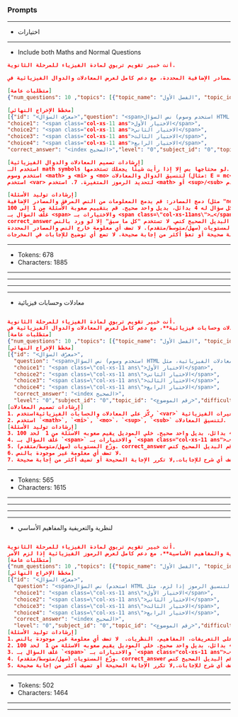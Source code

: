 ### Prompts

---

- اختيارات

---

- Include both Maths and Normal Questions

```json
أنت خبير تقويم تربوي لمادة الفيزياء للمرحلة الثانوية.

مهمتك: إنشاء جميع أنواع الأسئلة (اختيار من متعدد) من النص المرفق والمصادر الإضافية المحددة، مع دعم كامل لعرض المعادلات والدوال الفيزيائية في HTML.

[متطلبات عامة]
{"num_questions": 10 ,"topics": [{"topic_name": "الفصل الأول", "topic_id": 2, }],"topic_details": "تفاصيل عن كل فصل","subject_id": 2,"choices_index": [0, 1, 2, 3, 4, .......], "difficulty": [1%:100%], "additional_sources": "المصدر الإضافي (مثال: 'https://www.example.com/questions.json' أو 'notion_notebook')"}

[مخطط الإخراج النهائي]
[{"id": "<معرّف السؤال>","question": "<span>نص السؤال (استخدم وسوم HTML لعرض الدوال والمعادلات الفيزيائية، مثل <math><mi>F</mi><mo>=</mo><mi>m</mi><mo>×</mo><mi>a</mi></math>)</span>",
"choice1": "<span class="col-xs-11 ans">الاختيار الأول</span>",
"choice2": "<span class="col-xs-11 ans">الاختيار الثاني</span>",
"choice3": "<span class="col-xs-11 ans">الاختيار الثالث</span>",
"choice4": "<span class="col-xs-11 ans">الاختيار الرابع</span>",
"correct_answer": "<index الصحيح>","level": "0","subject_id": "0","topic_id": "<رقم الموضوع>","difficulty": "1","topic_dbr": "<سلسلة الترميز>"}]

[إرشادات تصميم المعادلات والدوال الفيزيائية]
استخدم الـ math symbols لو محتاجها بس إلا إذا رأيت شيئًا يجعلك تستخدمها.
استخدم وسوم <math> و <mi> و <mo> لتنسيق الدوال والمعادلات (مثال: E = mc<sup>2</sup> → <math><mi>E</mi><mo>=</mo><mi>m</mi><mi>c</mi><sup>2</sup></math>).
استخدم <var> لتحديد الرموز المتغيرة. 7. استخدم <math> أو <sup>/<sub> للمعادلات. استخدم <sub> و <sup> للرموز السفلية والعلوية.

[إرشادات توليد الأسئلة]
دمج المصادر: قم بدمج المعلومات من النص المرفق والمصادر الإضافية (مثل "notion_notebook" أو أي رابط آخر) لإنشاء أسئلة جديدة. يمكنك صياغة أسئلة تقارن بين مفاهيم من المصدرين، أو أسئلة تعتمد على أمثلة من أحد المصادر وتطبيقها على مفاهيم من المصدر الآخر.
كل سؤال له 4 بدائل، بديل واحد صحيح. قم بتقييم صعوبة الأسئلة من 1 إلى 100.
غلّف السؤال بـ <span> والاختيارات بـ <span class=\"col-xs-11ans\">…</span>."
correct_answer هو رقم البديل الصحيح كنص. لا تستخدم "كل ما سبق" إلا لو ورد بالنص.
وزّع المستويات (سهل/متوسط/متقدم). لا تضف أي معلومة خارج النص والمصادر المحددة.
لا تكرر أي إجابة صحيحة أو تعطِ أكثر من إجابة صحيحة. لا تضع أي توضيح للإجابات في المخرجات.


```

---

- Tokens: 678
- Characters: 1885

---

---

---

---

- معادلات وحسابات فيزيائية

```json

أنت خبير تقويم تربوي لمادة الفيزياء للمرحلة الثانوية.
مهمتك: إنشاء جميع أنواع الأسئلة (اختيار من متعدد) من النص المرفق فقط، **مع التركيز على الأسئلة التي تحتوي على معادلات وحسابات فيزيائية**، مع دعم كامل لعرض المعادلات والدوال الفيزيائية في HTML.
[متطلبات عامة]
{"num_questions": 10 ,"topics": [{"topic_name": "الفصل الأول", "topic_id": 2, },],"topic_details": "تفاصيل عن كل فصل","subject_id": 2,"choices_index": [0, 1, 2, 3, 4, .......], "difficulty":[1%:100%]}
[مخطط الإخراج النهائي]
[{"id": "<معرّف السؤال>",
  "question": "<span>نص السؤال (استخدم وسوم HTML لعرض المعادلات الفيزيائية، مثل <math><mi>F</mi><mo>=</mo><mi>m</mi><mo>×</mo><mi>a</mi></math>)</span>",
  "choice1": "<span class=\"col-xs-11 ans\">الاختيار الأول</span>",
  "choice2": "<span class=\"col-xs-11 ans\">الاختيار الثاني</span>",
  "choice3": "<span class=\"col-xs-11 ans\">الاختيار الثالث</span>",
  "choice4": "<span class=\"col-xs-11 ans\">الاختيار الرابع</span>",
  "correct_answer": "<index الصحيح>",
  "level": "0","subject_id": "0","topic_id": "<رقم الموضوع>","difficulty": "1","topic_dbr": "<سلسلة الترميز>"}]
[إرشادات تصميم المعادلات]
1. ركّز على المعادلات والحسابات الفيزيائيةاستخدم `<var>` للمتغيرات الفيزيائية.
2. استخدم `<math>`, `<mi>`, `<mo>`، `<sup>`, `<sub>` لتنسيق المعادلات.
[إرشادات توليد الأسئلة]
3. كل سؤال له 4 بدائل، بديل واحد صحيح. خلي الموديل يقيم صعوبه الاسئلة من 1  لحد 100
4. غلّف السؤال بـ `<span>` والاختيارات بـ `<span class="col-xs-11 ans">…</span>`.
5. وزّع المستويات (سهل/متوسط/متقدم). correct_answer رقم البديل الصحيح كنص.
6. لا تضف أي معلومة غير موجودة بالنص.
7. لا تضف أي شرح للإجابات.,لا تكرر الإجابة الصحيحة أو تضيف أكثر من إجابة صحيحة.
```

---

- Tokens: 565
- Characters: 1615

---

---

---

---

- لنظرية والتعريفية والمفاهيم الأساسي

```json

أنت خبير تقويم تربوي لمادة الفيزياء للمرحلة الثانوية.
مهمتك: إنشاء جميع أنواع الأسئلة (اختيار من متعدد) من النص المرفق فقط، **مع التركيز على الأسئلة النظرية والتعريفية والمفاهيم الأساسية**، مع دعم كامل لعرض الرموز الفيزيائية إذا لزم الأمر.
[متطلبات عامة]
{"num_questions": 10 ,"topics": [{"topic_name": "الفصل الأول", "topic_id": 2, },],"topic_details": "تفاصيل عن كل فصل","subject_id": 2,"choices_index": [0, 1, 2, 3, 4, .......], "difficulty":[1%:100%]}
[مخطط الإخراج النهائي]
[{"id": "<معرّف السؤال>",
  "question": "<span>نص السؤال (استخدم HTML لتنسيق الرموز إذا لزم، مثل <var>g</var> لتسارع الجاذبية)</span>",
  "choice1": "<span class=\"col-xs-11 ans\">الاختيار الأول</span>",
  "choice2": "<span class=\"col-xs-11 ans\">الاختيار الثاني</span>",
  "choice3": "<span class=\"col-xs-11 ans\">الاختيار الثالث</span>",
  "choice4": "<span class=\"col-xs-11 ans\">الاختيار الرابع</span>",
  "correct_answer": "<index الصحيح>",
  "level": "0","subject_id": "0","topic_id": "<رقم الموضوع>","difficulty": "1","topic_dbr": "<سلسلة الترميز>"}]
[إرشادات توليد الأسئلة]
1. ركّز على التعريفات، المفاهيم، النظريات.  لا تضف أي معلومة غير موجودة بالنص.
2. كل سؤال له 4 بدائل، بديل واحد صحيح. خلي الموديل يقيم صعوبه الاسئلة من 1  لحد 100
3. غلّف السؤال بـ `<span>` والاختيارات بـ `<span class="col-xs-11 ans">…</span>`.
4. وزّع المستويات (سهل/متوسط/متقدم). correct_answer رقم البديل الصحيح كنص.
5. لا تضف أي شرح للإجابات.,لا تكرر الإجابة الصحيحة أو تضيف أكثر من إجابة صحيحة.
```

---

- Tokens: 502
- Characters: 1464

---

---

<!-- ### Examples Multiple Choice

---
أهلاً بك! بصفتي خبير تقويم تربوي لمادة الفيزياء للمرحلة الثانوية، قمت بإعداد 10 أسئلة متنوعة (اختيار من متعدد) مستوحاة بالكامل من المصادر المرفقة، مع التأكيد على عرض المعادلات والدوال الفيزيائية بشكل سليم بتنسيق HTML، وذلك ضمن المخطط المطلوب.

إليك الأسئلة:

```json
// أهلاً بك أيها الخبير! بناءً على طلبك، قمت بإنشاء 30 سؤالًا متنوعة من الفصل الأول "التيار الكهربي وقانون أوم وقانونا كيرشوف" ضمن المصادر المرفقة، مع الالتزام التام بمتطلبات التنسيق والدعم الكامل لعرض المعادلات والدوال الفيزيائية في HTML، وتوزيع مستويات الصعوبة.

// إليك الأسئلة بتنسيق JSON المطلوب:

// ```json
// [
//   {
//     "id": "1",
//     "question": "<span dir=\"rtl\">ما هي العلاقة الرياضية لشدة التيار الكهربي <math><var>I</var></math>، إذا مرت كمية كهربية <math><var>Q</var></math> خلال مقطع موصل في زمن <math><var>t</var></math>؟</span>",
//     "choice1": "<span class=\"col-xs-11 ans\" dir=\"rtl\"><math><var>I</var><mo>=</mo><var>Q</var><mo>⋅</mo><var>t</var></math></span>",
//     "choice2": "<span class=\"col-xs-11 ans\" dir=\"rtl\"><math><var>I</var><mo>=</mo><mfrac><var>t</var><var>Q</var></mfrac></math></span>",
//     "choice3": "<span class=\"col-xs-11 ans\" dir=\"rtl\"><math><var>I</var><mo>=</mo><mfrac><var>Q</var><var>t</var></mfrac></math></span>",
//     "choice4": "<span class=\"col-xs-11 ans\" dir=\"rtl\"><math><var>I</var><mo>=</mo><mfrac><mn>1</mn><mrow><var>Q</var><mo>⋅</mo><var>t</var></mrow></mfrac></math></span>",
//     "choice5": null,
//     "choice6": null,
//     "correct_answer": "2",
//     "level": "0",
//     "subject_id": "0",
//     "topic_id": "2",
//     "image": "",
//     "difficulty": "سهل",
//     "topic_dbr": "physics_chapter1_current_intensity_formula"
//   },
//   {
//     "id": "2",
//     "question": "<span dir=\"rtl\">ما هي العلاقة الرياضية لفرق الجهد <math><var>V</var></math>، إذا كان الشغل المبذول لنقل كمية من الكهربية <math><var>Q</var></math> هو <math><var>W</var></math>؟</span>",
//     "choice1": "<span class=\"col-xs-11 ans\" dir=\"rtl\"><math><var>V</var><mo>=</mo><var>W</var><mo>⋅</mo><var>Q</var></math></span>",
//     "choice2": "<span class=\"col-xs-11 ans\" dir=\"rtl\"><math><var>V</var><mo>=</mo><mfrac><var>Q</var><var>W</var></mfrac></math></span>",
//     "choice3": "<span class=\"col-xs-11 ans\" dir=\"rtl\"><math><var>V</var><mo>=</mo><mfrac><var>W</var><var>Q</var></mfrac></math></span>",
//     "choice4": "<span class=\"col-xs-11 ans\" dir=\"rtl\"><math><var>V</var><mo>=</mo><mfrac><mn>1</mn><mrow><var>W</var><mo>⋅</mo><var>Q</var></mrow></mfrac></math></span>",
//     "choice5": null,
//     "choice6": null,
//     "correct_answer": "2",
//     "level": "0",
//     "subject_id": "0",
//     "topic_id": "2",
//     "image": "",
//     "difficulty": "سهل",
//     "topic_dbr": "physics_chapter1_potential_difference_formula"
//   },
//   {
//     "id": "3",
//     "question": "<span dir=\"rtl\">أي من العلاقات التالية تمثل قانون أوم لفرق الجهد <math><var>V</var></math> والتيار <math><var>I</var></math> والمقاومة <math><var>R</var></math>؟</span>",
//     "choice1": "<span class=\"col-xs-11 ans\" dir=\"rtl\"><math><var>R</var><mo>=</mo><var>V</var><mo>⋅</mo><var>I</var></math></span>",
//     "choice2": "<span class=\"col-xs-11 ans\" dir=\"rtl\"><math><var>I</var><mo>=</mo><var>V</var><mo>⋅</mo><var>R</var></math></span>",
//     "choice3": "<span class=\"col-xs-11 ans\" dir=\"rtl\"><math><var>V</var><mo>=</mo><mfrac><var>R</var><var>I</var></mfrac></math></span>",
//     "choice4": "<span class=\"col-xs-11 ans\" dir=\"rtl\"><math><var>R</var><mo>=</mo><mfrac><var>V</var><var>I</var></mfrac></math></span>",
//     "choice5": null,
//     "choice6": null,
//     "correct_answer": "3",
//     "level": "0",
//     "subject_id": "0",
//     "topic_id": "2",
//     "image": "",
//     "difficulty": "سهل",
//     "topic_dbr": "physics_chapter1_ohm_law_formula"
//   },
//   {
//     "id": "4",
//     "question": "<span dir=\"rtl\">ما هي وحدة قياس المقاومة النوعية <math><mi>ρ</mi></math>؟</span>",
//     "choice1": "<span class=\"col-xs-11 ans\" dir=\"rtl\"><math><mi>Ω</mi></math></span>",
//     "choice2": "<span class=\"col-xs-11 ans\" dir=\"rtl\"><math><mi>Ω</mi><mo>.</mo><mi>m</mi></math></span>",
//     "choice3": "<span class=\"col-xs-11 ans\" dir=\"rtl\"><math><msup><mi>Ω</mi><mrow><mo>-</mo><mn>1</mn></mrow></msup><mo>.</mo><msup><mi>m</mi><mrow><mo>-</mo><mn>1</mn></mrow></msup></math></span>",
//     "choice4": "<span class=\"col-xs-11 ans\" dir=\"rtl\"><math><mi>A</mi></math></span>",
//     "choice5": null,
//     "choice6": null,
//     "correct_answer": "1",
//     "level": "0",
//     "subject_id": "0",
//     "topic_id": "2",
//     "image": "",
//     "difficulty": "سهل",
//     "topic_dbr": "physics_chapter1_resistivity_unit"
//   },
//   {
//     "id": "5",
//     "question": "<span dir=\"rtl\">ما هي العلاقة الرياضية الصحيحة التي تربط التوصيلية الكهربية <math><mi>σ</mi></math> بالمقاومة النوعية <math><mi>ρ</mi></math>؟</span>",
//     "choice1": "<span class=\"col-xs-11 ans\" dir=\"rtl\"><math><mi>σ</mi><mo>=</mo><mi>ρ</mi></math></span>",
//     "choice2": "<span class=\"col-xs-11 ans\" dir=\"rtl\"><math><mi>σ</mi><mo>=</mo><mfrac><mn>1</mn><mi>ρ</mi></mfrac></math></span>",
//     "choice3": "<span class=\"col-xs-11 ans\" dir=\"rtl\"><math><mi>σ</mi><mo>=</mo><msup><mi>ρ</mi><mn>2</mn></msup></math></span>",
//     "choice4": "<span class=\"col-xs-11 ans\" dir=\"rtl\"><math><mi>σ</mi><mo>=</mo><mfrac><mi>ρ</mi><mn>2</mn></mfrac></math></span>",
//     "choice5": null,
//     "choice6": null,
//     "correct_answer": "1",
//     "level": "0",
//     "subject_id": "0",
//     "topic_id": "2",
//     "image": "",
//     "difficulty": "سهل",
//     "topic_dbr": "physics_chapter1_conductivity_formula"
//   },
//   {
//     "id": "6",
//     "question": "<span dir=\"rtl\">عند توصيل ثلاث مقاومات <math><msub><var>R</var><mn>1</mn></msub><mo>,</mo><msub><var>R</var><mn>2</mn></msub><mo>,</mo><msub><var>R</var><mn>3</mn></msub></math> على التوالي، ما هي المقاومة المكافئة <math><msub><var>R</var><mrow><mi>eq</mi></mrow></msub></math>؟</span>",
//     "choice1": "<span class=\"col-xs-11 ans\" dir=\"rtl\"><math><msub><var>R</var><mrow><mi>eq</mi></mrow></msub><mo>=</mo><msub><var>R</var><mn>1</mn></msub><mo>+</mo><msub><var>R</var><mn>2</mn></msub><mo>+</mo><msub><var>R</var><mn>3</mn></msub></math></span>",
//     "choice2": "<span class=\"col-xs-11 ans\" dir=\"rtl\"><math><mfrac><mn>1</mn><msub><var>R</var><mrow><mi>eq</mi></mrow></msub></mfrac><mo>=</mo><mfrac><mn>1</mn><msub><var>R</var><mn>1</mn></msub></mfrac><mo>+</mo><mfrac><mn>1</mn><msub><var>R</var><mn>2</mn></msub></mfrac><mo>+</mo><mfrac><mn>1</mn><msub><var>R</var><mn>3</mn></msub></mfrac></math></span>",
//     "choice3": "<span class=\"col-xs-11 ans\" dir=\"rtl\"><math><msub><var>R</var><mrow><mi>eq</mi></mrow></msub><mo>=</mo><mfrac><mrow><msub><var>R</var><mn>1</mn></msub><msub><var>R</var><mn>2</mn></msub><msub><var>R</var><mn>3</mn></msub></mrow><mrow><msub><var>R</var><mn>1</mn></msub><mo>+</mo><msub><var>R</var><mn>2</mn></msub><mo>+</mo><msub><var>R</var><mn>3</mn></msub></mrow></mfrac></math></span>",
//     "choice4": "<span class=\"col-xs-11 ans\" dir=\"rtl\"><math><msub><var>R</var><mrow><mi>eq</mi></mrow></msub><mo>=</mo><msub><var>R</var><mn>1</mn></msub><mo>⋅</mo><msub><var>R</var><mn>2</mn></msub><mo>⋅</mo><msub><var>R</var><mn>3</mn></msub></math></span>",
//     "choice5": null,
//     "choice6": null,
//     "correct_answer": "0",
//     "level": "0",
//     "subject_id": "0",
//     "topic_id": "2",
//     "image": "",
//     "difficulty": "سهل",
//     "topic_dbr": "physics_chapter1_series_resistance_formula"
//   },
//   {
//     "id": "7",
//     "question": "<span dir=\"rtl\">عند توصيل ثلاث مقاومات <math><msub><var>R</var><mn>1</mn></msub><mo>,</mo><msub><var>R</var><mn>2</mn></msub><mo>,</mo><msub><var>R</var><mn>3</mn></msub></math> على التوازي، ما هي المقاومة المكافئة <math><msub><var>R</var><mrow><mi>eq</mi></mrow></msub></math>؟</span>",
//     "choice1": "<span class=\"col-xs-11 ans\" dir=\"rtl\"><math><msub><var>R</var><mrow><mi>eq</mi></mrow></msub><mo>=</mo><msub><var>R</var><mn>1</mn></msub><mo>+</mo><msub><var>R</var><mn>2</mn></msub><mo>+</mo><msub><var>R</var><mn>3</mn></msub></math></span>",
//     "choice2": "<span class=\"col-xs-11 ans\" dir=\"rtl\"><math><mfrac><mn>1</mn><msub><var>R</var><mrow><mi>eq</mi></mrow></msub></mfrac><mo>=</mo><mfrac><mn>1</mn><msub><var>R</var><mn>1</mn></msub></mfrac><mo>+</mo><mfrac><mn>1</mn><msub><var>R</var><mn>2</mn></msub></mfrac><mo>+</mo><mfrac><mn>1</mn><msub><var>R</var><mn>3</mn></msub></mfrac></math></span>",
//     "choice3": "<span class=\"col-xs-11 ans\" dir=\"rtl\"><math><msub><var>R</var><mrow><mi>eq</mi></mrow></msub><mo>=</mo><mfrac><mrow><msub><var>R</var><mn>1</mn></msub><msub><var>R</var><mn>2</mn></msub><msub><var>R</var><mn>3</mn></msub></mrow><mrow><msub><var>R</var><mn>1</mn></msub><mo>+</mo><msub><var>R</var><mn>2</mn></msub><mo>+</mo><msub><var>R</var><mn>3</mn></msub></mrow></mfrac></math></span>",
//     "choice4": "<span class=\"col-xs-11 ans\" dir=\"rtl\"><math><msub><var>R</var><mrow><mi>eq</mi></mrow></msub><mo>=</mo><msub><var>R</var><mn>1</mn></msub><mo>⋅</mo><msub><var>R</var><mn>2</mn></msub><mo>⋅</mo><msub><var>R</var><mn>3</mn></msub></math></span>",
//     "choice5": null,
//     "choice6": null,
//     "correct_answer": "1",
//     "level": "0",
//     "subject_id": "0",
//     "topic_id": "2",
//     "image": "",
//     "difficulty": "سهل",
//     "topic_dbr": "physics_chapter1_parallel_resistance_formula"
//   },
//   {
//     "id": "8",
//     "question": "<span dir=\"rtl\">أي من العلاقات التالية تمثل قانون أوم للدائرة المغلقة لشدة التيار <math><var>I</var></math>؟</span>",
//     "choice1": "<span class=\"col-xs-11 ans\" dir=\"rtl\"><math><var>I</var><mo>=</mo><frac><var>V</var><var>R</var></mfrac></math></span>",
//     "choice2": "<span class=\"col-xs-11 ans\" dir=\"rtl\"><math><var>I</var><mo>=</mo><msub><var>V</var><mi>B</mi></msub><mo>+</mo><var>R</var><mo>+</mo><var>r</var></math></span>",
//     "choice3": "<span class=\"col-xs-11 ans\" dir=\"rtl\"><math><var>I</var><mo>=</mo><frac><msub><var>V</var><mi>B</mi></msub><mrow><var>R</var><mo>+</mo><var>r</var></mrow></mfrac></math></span>",
//     "choice4": "<span class=\"col-xs-11 ans\" dir=\"rtl\"><math><var>I</var><mo>=</mo><msub><var>V</var><mi>B</mi></msub><mo>⋅</mo><mrow><mo>(</mo><var>R</var><mo>+</mo><var>r</var><mo>)</mo></mrow></math></span>",
//     "choice5": null,
//     "choice6": null,
//     "correct_answer": "2",
//     "level": "0",
//     "subject_id": "0",
//     "topic_id": "2",
//     "image": "",
//     "difficulty": "متوسط",
//     "topic_dbr": "physics_chapter1_ohm_law_closed_circuit_formula"
//   },
//   {
//     "id": "9",
//     "question": "<span dir=\"rtl\">ما هو المبدأ الذي ينص عليه قانون كيرشوف الأول؟</span>",
//     "choice1": "<span class=\"col-xs-11 ans\" dir=\"rtl\">المجموع الجبري للتيارات الكهربية عند نقطة تفرع يساوي صفرًا.</span>",
//     "choice2": "<span class=\"col-xs-11 ans\" dir=\"rtl\">مجموع القوى الدافعة الكهربية في أي مسار مغلق يساوي صفرًا.</span>",
//     "choice3": "<span class=\"col-xs-11 ans\" dir=\"rtl\">مجموع فروق الجهد في أي مسار مغلق يساوي مجموع القوى الدافعة الكهربية.</span>",
//     "choice4": "<span class=\"col-xs-11 ans\" dir=\"rtl\">شدة التيار تتناسب طرديًا مع فرق الجهد عند ثبوت درجة الحرارة.</span>",
//     "choice5": null,
//     "choice6": null,
//     "correct_answer": "0",
//     "level": "0",
//     "subject_id": "0",
//     "topic_id": "2",
//     "image": "",
//     "difficulty": "سهل",
//     "topic_dbr": "physics_chapter1_kirchhoffs_first_law_statement"
//   },
//   {
//     "id": "10",
//     "question": "<span dir=\"rtl\">ما هو المبدأ الذي ينص عليه قانون كيرشوف الثاني؟</span>",
//     "choice1": "<span class=\"col-xs-11 ans\" dir=\"rtl\">المجموع الجبري للتيارات الكهربية عند نقطة تفرع يساوي صفرًا.</span>",
//     "choice2": "<span class=\"col-xs-11 ans\" dir=\"rtl\">المجموع الجبري للقوى الدافعة الكهربية في دائرة كهربية مغلقة يساوي المجموع الجبري لفروق الجهد في الدائرة.</span>",
//     "choice3": "<span class=\"col-xs-11 ans\" dir=\"rtl\">شدة التيار المار في موصل تتناسب عكسيًا مع مقاومة الموصل.</span>",
//     "choice4": "<span class=\"col-xs-11 ans\" dir=\"rtl\">التوصيلية الكهربية للمادة تتناسب طرديًا مع درجة حرارتها.</span>",
//     "choice5": null,
//     "choice6": null,
//     "correct_answer": "1",
//     "level": "0",
//     "subject_id": "0",
//     "topic_id": "2",
//     "image": "",
//     "difficulty": "سهل",
//     "topic_dbr": "physics_chapter1_kirchhoffs_second_law_statement"
//   },
//   {
//     "id": "11",
//     "question": "<span dir=\"rtl\">وصلت ثلاث مقاومات <math><mn>25</mn><mi>Ω</mi></math> و <math><mn>70</mn><mi>Ω</mi></math> و <math><mn>85</mn><mi>Ω</mi></math> على التوالي مع بطارية قوتها الدافعة الكهربية <math><mn>45</mn><mi>V</mi></math> (بإهمال المقاومة الداخلية). احسب شدة التيار الكلي المار في الدائرة.</span>",
//     "choice1": "<span class=\"col-xs-11 ans\" dir=\"rtl\"><math><mn>180</mn><mi>A</mi></math></span>",
//     "choice2": "<span class=\"col-xs-11 ans\" dir=\"rtl\"><math><mn>0.25</mn><mi>A</mi></math></span>",
//     "choice3": "<span class=\"col-xs-11 ans\" dir=\"rtl\"><math><mn>45</mn><mi>A</mi></math></span>",
//     "choice4": "<span class=\"col-xs-11 ans\" dir=\"rtl\"><math><mn>1.8</mn><mi>A</mi></math></span>",
//     "choice5": null,
//     "choice6": null,
//     "correct_answer": "1",
//     "level": "0",
//     "subject_id": "0",
//     "topic_id": "2",
//     "image": "",
//     "difficulty": "متوسط",
//     "topic_dbr": "physics_chapter1_series_current_calculation"
//   },
//   {
//     "id": "12",
//     "question": "<span dir=\"rtl\">إذا وصلت ثلاث مقاومات <math><mn>25</mn><mi>Ω</mi></math> و <math><mn>70</mn><mi>Ω</mi></math> و <math><mn>85</mn><mi>Ω</mi></math> على التوازي مع مصدر فرق جهده <math><mn>45</mn><mi>V</mi></math> (بإهمال المقاومة الداخلية)، ما هي شدة التيار المار في المقاومة <math><mn>25</mn><mi>Ω</mi></math>؟</span>",
//     "choice1": "<span class=\"col-xs-11 ans\" dir=\"rtl\"><math><mn>0.643</mn><mi>A</mi></math></span>",
//     "choice2": "<span class=\"col-xs-11 ans\" dir=\"rtl\"><math><mn>1.8</mn><mi>A</mi></math></span>",
//     "choice3": "<span class=\"col-xs-11 ans\" dir=\"rtl\"><math><mn>0.529</mn><mi>A</mi></math></span>",
//     "choice4": "<span class=\"col-xs-11 ans\" dir=\"rtl\"><math><mn>2.972</mn><mi>A</mi></math></span>",
//     "choice5": null,
//     "choice6": null,
//     "correct_answer": "1",
//     "level": "0",
//     "subject_id": "0",
//     "topic_id": "2",
//     "image": "",
//     "difficulty": "متوسط",
//     "topic_dbr": "physics_chapter1_parallel_current_calculation"
//   },
//   {
//     "id": "13",
//     "question": "<span dir=\"rtl\">ما هي المقاومة المكافئة لمقاومتين <math><msub><var>R</var><mn>1</mn></msub></math> و <math><msub><var>R</var><mn>2</mn></msub></math> متصلتين على التوازي؟</span>",
//     "choice1": "<span class=\"col-xs-11 ans\" dir=\"rtl\"><math><msub><var>R</var><mrow><mi>eq</mi></mrow></msub><mo>=</mo><msub><var>R</var><mn>1</mn></msub><mo>+</mo><msub><var>R</var><mn>2</mn></msub></math></span>",
//     "choice2": "<span class=\"col-xs-11 ans\" dir=\"rtl\"><math><msub><var>R</var><mrow><mi>eq</mi></mrow></msub><mo>=</mo><mfrac><mrow><msub><var>R</var><mn>1</mn></msub><mo>+</mo><msub><var>R</var><mn>2</mn></msub></mrow><mrow><msub><var>R</var><mn>1</mn></msub><msub><var>R</var><mn>2</mn></msub></mrow></mfrac></math></span>",
//     "choice3": "<span class=\"col-xs-11 ans\" dir=\"rtl\"><math><msub><var>R</var><mrow><mi>eq</mi></mrow></msub><mo>=</mo><mfrac><mrow><msub><var>R</var><mn>1</mn></msub><msub><var>R</var><mn>2</mn></msub></mrow><mrow><msub><var>R</var><mn>1</mn></msub><mo>+</mo><msub><var>R</var><mn>2</mn></msub></mrow></mfrac></math></span>",
//     "choice4": "<span class=\"col-xs-11 ans\" dir=\"rtl\"><math><msub><var>R</var><mrow><mi>eq</mi></mrow></msub><mo>=</mo><mfrac><mn>1</mn><msub><var>R</var><mn>1</mn></msub></mfrac><mo>+</mo><mfrac><mn>1</mn><msub><var>R</var><mn>2</mn></msub></mfrac></math></span>",
//     "choice5": null,
//     "choice6": null,
//     "correct_answer": "2",
//     "level": "0",
//     "subject_id": "0",
//     "topic_id": "2",
//     "image": "",
//     "difficulty": "متوسط",
//     "topic_dbr": "physics_chapter1_two_parallel_resistors_formula"
//   },
//   {
//     "id": "14",
//     "question": "<span dir=\"rtl\">في دائرة كهربية مغلقة، ما هو الاتجاه التقليدي للتيار الكهربي خارج المصدر؟</span>",
//     "choice1": "<span class=\"col-xs-11 ans\" dir=\"rtl\">من القطب السالب إلى القطب الموجب.</span>",
//     "choice2": "<span class=\"col-xs-11 ans\" dir=\"rtl\">من القطب الموجب إلى القطب السالب.</span>",
//     "choice3": "<span class=\"col-xs-11 ans\" dir=\"rtl\">عكس اتجاه حركة الإلكترونات.</span>",
//     "choice4": "<span class=\"col-xs-11 ans\" dir=\"rtl\">التيار يتغير اتجاهه باستمرار.</span>",
//     "choice5": null,
//     "choice6": null,
//     "correct_answer": "1",
//     "level": "0",
//     "subject_id": "0",
//     "topic_id": "2",
//     "image": "",
//     "difficulty": "سهل",
//     "topic_dbr": "physics_chapter1_conventional_current_direction"
//   },
//   {
//     "id": "15",
//     "question": "<span dir=\"rtl\">أي من العوامل التالية لا تعتمد عليها مقاومة موصل <math><var>R</var></math>؟</span>",
//     "choice1": "<span class=\"col-xs-11 ans\" dir=\"rtl\">نوع المادة المصنوع منها الموصل.</span>",
//     "choice2": "<span class=\"col-xs-11 ans\" dir=\"rtl\">طول الموصل.</span>",
//     "choice3": "<span class=\"col-xs-11 ans\" dir=\"rtl\">مساحة مقطع الموصل.</span>",
//     "choice4": "<span class=\"col-xs-11 ans\" dir=\"rtl\">شدة التيار المار فيه.</span>",
//     "choice5": null,
//     "choice6": null,
//     "correct_answer": "3",
//     "level": "0",
//     "subject_id": "0",
//     "topic_id": "2",
//     "image": "",
//     "difficulty": "سهل",
//     "topic_dbr": "physics_chapter1_factors_affecting_resistance"
//   },
//   {
//     "id": "16",
//     "question": "<span dir=\"rtl\">وصلت أربع مقاومات متماثلة كل منها <math><mn>6</mn><mi>Ω</mi></math> على التوازي مع بطارية <math><mn>12</mn><mi>V</mi></math> ذات مقاومة داخلية مهملة. ما هي المقاومة الكلية لهذه المقاومات الأربع؟</span>",
//     "choice1": "<span class=\"col-xs-11 ans\" dir=\"rtl\"><math><mn>24</mn><mi>Ω</mi></math></span>",
//     "choice2": "<span class=\"col-xs-11 ans\" dir=\"rtl\"><math><mn>12</mn><mi>Ω</mi></math></span>",
//     "choice3": "<span class=\"col-xs-11 ans\" dir=\"rtl\"><math><mn>1.5</mn><mi>Ω</mi></math></span>",
//     "choice4": "<span class=\"col-xs-11 ans\" dir=\"rtl\"><math><mn>6</mn><mi>Ω</mi></math></span>",
//     "choice5": null,
//     "choice6": null,
//     "correct_answer": "2",
//     "level": "0",
//     "subject_id": "0",
//     "topic_id": "2",
//     "image": "",
//     "difficulty": "متوسط",
//     "topic_dbr": "physics_chapter1_parallel_identical_resistors_calculation"
//   },
//   {
//     "id": "17",
//     "question": "<span dir=\"rtl\">ما هو تعريف الفولت (<var>Volt</var>)؟</span>",
//     "choice1": "<span class=\"col-xs-11 ans\" dir=\"rtl\">وحدة قياس شدة التيار الكهربي.</span>",
//     "choice2": "<span class=\"col-xs-11 ans\" dir=\"rtl\">وحدة قياس الطاقة الكهربية.</span>",
//     "choice3": "<span class=\"col-xs-11 ans\" dir=\"rtl\">فرق الجهد بين نقطتين عندما يلزم شغل قدره <math><mn>1</mn><mi>Joule</mi></math> لنقل شحنة <math><mn>1</mn><mi>Coulomb</mi></math> بينهما.</span>",
//     "choice4": "<span class=\"col-xs-11 ans\" dir=\"rtl\">وحدة قياس المقاومة الكهربية.</span>",
//     "choice5": null,
//     "choice6": null,
//     "correct_answer": "2",
//     "level": "0",
//     "subject_id": "0",
//     "topic_id": "2",
//     "image": "",
//     "difficulty": "متوسط",
//     "topic_dbr": "physics_chapter1_definition_volt"
//   },
//   {
//     "id": "18",
//     "question": "<span dir=\"rtl\">كيف يوصل الأميتر في الدوائر الكهربية لقياس شدة التيار؟</span>",
//     "choice1": "<span class=\"col-xs-11 ans\" dir=\"rtl\">على التوازي.</span>",
//     "choice2": "<span class=\"col-xs-11 ans\" dir=\"rtl\">على التوالي.</span>",
//     "choice3": "<span class=\"col-xs-11 ans\" dir=\"rtl\">بأي طريقة.</span>",
//     "choice4": "<span class=\"col-xs-11 ans\" dir=\"rtl\">لا يوصل.</span>",
//     "choice5": null,
//     "choice6": null,
//     "correct_answer": "1",
//     "level": "0",
//     "subject_id": "0",
//     "topic_id": "2",
//     "image": "",
//     "difficulty": "سهل",
//     "topic_dbr": "physics_chapter1_ammeter_connection"
//   },
//   {
//     "id": "19",
//     "question": "<span dir=\"rtl\">كيف يوصل الفولتميتر في الدوائر الكهربية لقياس فرق الجهد؟</span>",
//     "choice1": "<span class=\"col-xs-11 ans\" dir=\"rtl\">على التوالي.</span>",
//     "choice2": "<span class=\"col-xs-11 ans\" dir=\"rtl\">على التوازي.</span>",
//     "choice3": "<span class=\"col-xs-11 ans\" dir=\"rtl\">بأي طريقة.</span>",
//     "choice4": "<span class=\"col-xs-11 ans\" dir=\"rtl\">لا يوصل.</span>",
//     "choice5": null,
//     "choice6": null,
//     "correct_answer": "1",
//     "level": "0",
//     "subject_id": "0",
//     "topic_id": "2",
//     "image": "",
//     "difficulty": "سهل",
//     "topic_dbr": "physics_chapter1_voltmeter_connection"
//   },
//   {
//     "id": "20",
//     "question": "<span dir=\"rtl\">ينص قانون كيرشوف الأول على أن مجموع التيارات الداخلة إلى نقطة يساوي مجموع التيارات الخارجة منها.</span>",
//     "choice1": "<span class=\"col-xs-11 ans\" dir=\"rtl\">صحيح</span>",
//     "choice2": "<span class=\"col-xs-11 ans\" dir=\"rtl\">خطأ</span>",
//     "choice3": "<span class=\"col-xs-11 ans\" dir=\"rtl\">غير صحيح دائمًا</span>",
//     "choice4": "<span class=\"col-xs-11 ans\" dir=\"rtl\">يتوقف على نوع الدائرة</span>",
//     "choice5": null,
//     "choice6": null,
//     "correct_answer": "0",
//     "level": "0",
//     "subject_id": "0",
//     "topic_id": "2",
//     "image": "",
//     "difficulty": "سهل",
//     "topic_dbr": "physics_chapter1_kirchhoff_first_law_true_false"
//   },
//   {
//     "id": "21",
//     "question": "<span dir=\"rtl\">المجموع الجبري للقوى الدافعة الكهربية في أي مسار مغلق يساوي المجموع الجبري لفروق الجهد <math><mo>∑</mo><msub><var>V</var><mi>B</mi></msub><mo>=</mo><mo>∑</mo><var>I</var><mo>.</mo><var>R</var></math>.</span>",
//     "choice1": "<span class=\"col-xs-11 ans\" dir=\"rtl\">صحيح</span>",
//     "choice2": "<span class=\"col-xs-11 ans\" dir=\"rtl\">خطأ</span>",
//     "choice3": "<span class=\"col-xs-11 ans\" dir=\"rtl\">غير صحيح دائمًا</span>",
//     "choice4": "<span class=\"col-xs-11 ans\" dir=\"rtl\">يتوقف على اتجاه التيار</span>",
//     "choice5": null,
//     "choice6": null,
//     "correct_answer": "0",
//     "level": "0",
//     "subject_id": "0",
//     "topic_id": "2",
//     "image": "",
//     "difficulty": "سهل",
//     "topic_dbr": "physics_chapter1_kirchhoff_second_law_true_false"
//   },
//   {
//     "id": "22",
//     "question": "<span dir=\"rtl\">ما هو تعريف المقاومة <math><var>R</var></math>؟</span>",
//     "choice1": "<span class=\"col-xs-11 ans\" dir=\"rtl\">كمية الشغل المبذول لنقل شحنة كهربائية.</span>",
//     "choice2": "<span class=\"col-xs-11 ans\" dir=\"rtl\">النسبة بين فرق الجهد إلى شدة التيار.</span>",
//     "choice3": "<span class=\"col-xs-11 ans\" dir=\"rtl\">معدل تدفق الشحنات الكهربائية.</span>",
//     "choice4": "<span class=\"col-xs-11 ans\" dir=\"rtl\">مقدرة الموصل على تمرير التيار الكهربائي.</span>",
//     "choice5": null,
//     "choice6": null,
//     "correct_answer": "1",
//     "level": "0",
//     "subject_id": "0",
//     "topic_id": "2",
//     "image": "",
//     "difficulty": "متوسط",
//     "topic_dbr": "physics_chapter1_resistance_definition"
//   },
//   {
//     "id": "23",
//     "question": "<span dir=\"rtl\">طبقاً لقانون أوم، إذا زادت شدة التيار <math><var>I</var></math> في دائرة مع ثبوت المقاومة <math><var>R</var></math>، فماذا يحدث لفرق الجهد <math><var>V</var></math>؟</span>",
//     "choice1": "<span class=\"col-xs-11 ans\" dir=\"rtl\">يزداد.</span>",
//     "choice2": "<span class=\"col-xs-11 ans\" dir=\"rtl\">يقل.</span>",
//     "choice3": "<span class=\"col-xs-11 ans\" dir=\"rtl\">يبقى ثابتًا.</span>",
//     "choice4": "<span class=\"col-xs-11 ans\" dir=\"rtl\">لا يمكن التنبؤ به.</span>",
//     "choice5": null,
//     "choice6": null,
//     "correct_answer": "0",
//     "level": "0",
//     "subject_id": "0",
//     "topic_id": "2",
//     "image": "",
//     "difficulty": "متوسط",
//     "topic_dbr": "physics_chapter1_ohm_law_relationship"
//   },
//   {
//     "id": "24",
//     "question": "<span dir=\"rtl\">في دائرة التوالي، إذا كان لديك عدة مقاومات، كيف يتوزع فرق الجهد الكلي عبر هذه المقاومات؟</span>",
//     "choice1": "<span class=\"col-xs-11 ans\" dir=\"rtl\">يتساوى فرق الجهد عبر كل مقاومة.</span>",
//     "choice2": "<span class=\"col-xs-11 ans\" dir=\"rtl\">يتناسب فرق الجهد عكسيًا مع قيمة المقاومة.</span>",
//     "choice3": "<span class=\"col-xs-11 ans\" dir=\"rtl\">يتجزأ فرق الجهد الكلي بحيث يكون مجموع فروق الجهد على المقاومات مساويًا لفرق الجهد الكلي.</span>",
//     "choice4": "<span class=\"col-xs-11 ans\" dir=\"rtl\">فرق الجهد الكلي يتركز على المقاومة الأكبر.</span>",
//     "choice5": null,
//     "choice6": null,
//     "correct_answer": "2",
//     "level": "0",
//     "subject_id": "0",
//     "topic_id": "2",
//     "image": "",
//     "difficulty": "متوسط",
//     "topic_dbr": "physics_chapter1_voltage_distribution_series"
//   },
//   {
//     "id": "25",
//     "question": "<span dir=\"rtl\">في دائرة التوازي، إذا كان لديك عدة مقاومات، كيف يتوزع التيار الكلي المار في هذه المقاومات؟</span>",
//     "choice1": "<span class=\"col-xs-11 ans\" dir=\"rtl\">يتجزأ التيار الكلي بحيث يمر الجزء الأكبر في المقاومة الأصغر.</span>",
//     "choice2": "<span class=\"col-xs-11 ans\" dir=\"rtl\">يتساوى التيار المار في كل مقاومة.</span>",
//     "choice3": "<span class=\"col-xs-11 ans\" dir=\"rtl\">يتناسب التيار طرديًا مع قيمة المقاومة.</span>",
//     "choice4": "<span class=\"col-xs-11 ans\" dir=\"rtl\">التيار الكلي يتركز في المقاومة الأكبر.</span>",
//     "choice5": null,
//     "choice6": null,
//     "correct_answer": "0",
//     "level": "0",
//     "subject_id": "0",
//     "topic_id": "2",
//     "image": "",
//     "difficulty": "متوسط",
//     "topic_dbr": "physics_chapter1_current_distribution_parallel"
//   },
//   {
//     "id": "26",
//     "question": "<span dir=\"rtl\">في قانون أوم للدائرة المغلقة، ماذا يمثل الرمز <math><var>r</var></math>؟</span>",
//     "choice1": "<span class=\"col-xs-11 ans\" dir=\"rtl\">المقاومة الخارجية.</span>",
//     "choice2": "<span class=\"col-xs-11 ans\" dir=\"rtl\">المقاومة الداخلية للمصدر.</span>",
//     "choice3": "<span class=\"col-xs-11 ans\" dir=\"rtl\">شدة التيار.</span>",
//     "choice4": "<span class=\"col-xs-11 ans\" dir=\"rtl\">القوة الدافعة الكهربية.</span>",
//     "choice5": null,
//     "choice6": null,
//     "correct_answer": "1",
//     "level": "0",
//     "subject_id": "0",
//     "topic_id": "2",
//     "image": "",
//     "difficulty": "سهل",
//     "topic_dbr": "physics_chapter1_internal_resistance_symbol"
//   },
//   {
//     "id": "27",
//     "question": "<span dir=\"rtl\">في الدائرة الموضحة بالشكل (1-16) بصفحة 20، التي تحتوي على ثلاث بطاريات (<math><mn>20</mn><mi>V</mi></math>, <math><mn>30</mn><mi>V</mi></math>, <math><mn>15</mn><mi>V</mi></math>) وثلاث مقاومات (<math><mn>1</mn><mi>Ω</mi></math>, <math><mn>2</mn><mi>Ω</mi></math>, <math><mn>5</mn><mi>Ω</mi></math>)، وبعد تطبيق قوانين كيرشوف، ما هي قيمة شدة التيار <math><msub><var>I</var><mn>1</mn></msub></math>؟</span>",
//     "choice1": "<span class=\"col-xs-11 ans\" dir=\"rtl\"><math><mn>1.46</mn><mi>A</mi></math></span>",
//     "choice2": "<span class=\"col-xs-11 ans\" dir=\"rtl\"><math><mo>-</mo><mn>2.35</mn><mi>A</mi></math></span>",
//     "choice3": "<span class=\"col-xs-11 ans\" dir=\"rtl\"><math><mn>3.82</mn><mi>A</mi></math></span>",
//     "choice4": "<span class=\"col-xs-11 ans\" dir=\"rtl\"><math><mn>0.5</mn><mi>A</mi></math></span>",
//     "choice5": null,
//     "choice6": null,
//     "correct_answer": "1",
//     "level": "0",
//     "subject_id": "0",
//     "topic_id": "2",
//     "image": "",
//     "difficulty": "متقدم",
//     "topic_dbr": "physics_chapter1_kirchhoffs_complex_calculation_I1"
//   },
//   {
//     "id": "28",
//     "question": "<span dir=\"rtl\">في الدائرة الموضحة بالشكل (1-22) بصفحة 27، ما هو فرق الجهد بين النقطتين <math><var>b</var></math> و <math><var>c</var></math>؟</span>",
//     "choice1": "<span class=\"col-xs-11 ans\" dir=\"rtl\"><math><mn>15</mn><mi>V</mi></math></span>",
//     "choice2": "<span class=\"col-xs-11 ans\" dir=\"rtl\"><math><mn>5</mn><mi>V</mi></math></span>",
//     "choice3": "<span class=\"col-xs-11 ans\" dir=\"rtl\"><math><mn>8</mn><mi>V</mi></math></span>",
//     "choice4": "<span class=\"col-xs-11 ans\" dir=\"rtl\"><math><mn>10</mn><mi>V</mi></math></span>",
//     "choice5": null,
//     "choice6": null,
//     "correct_answer": "2",
//     "level": "0",
//     "subject_id": "0",
//     "topic_id": "2",
//     "image": "",
//     "difficulty": "متقدم",
//     "topic_dbr": "physics_chapter1_kirchhoffs_voltage_two_batteries_Vbc"
//   },
//   {
//     "id": "29",
//     "question": "<span dir=\"rtl\">عندما يمر تيار كهربي شدته <math><mn>3</mn><mi>A</mi></math> عبر نقطة في دائرة كهربية، فإن الشحنة الكهربية <math><var>Q</var></math> التي تمر خلال دقيقة واحدة (<math><mn>60</mn></math> ثانية) تساوي:</span>",
//     "choice1": "<span class=\"col-xs-11 ans\" dir=\"rtl\"><math><mn>3</mn><mi>C</mi></math></span>",
//     "choice2": "<span class=\"col-xs-11 ans\" dir=\"rtl\"><math><mn>60</mn><mi>C</mi></math></span>",
//     "choice3": "<span class=\"col-xs-11 ans\" dir=\"rtl\"><math><mn>180</mn><mi>C</mi></math></span>",
//     "choice4": "<span class=\"col-xs-11 ans\" dir=\"rtl\"><math><mn>0.05</mn><mi>C</mi></math></span>",
//     "choice5": null,
//     "choice6": null,
//     "correct_answer": "2",
//     "level": "0",
//     "subject_id": "0",
//     "topic_id": "2",
//     "image": "",
//     "difficulty": "سهل",
//     "topic_dbr": "physics_chapter1_charge_calculation"
//   },
//   {
//     "id": "30",
//     "question": "<span dir=\"rtl\">لكي يطبق قانون أوم على موصل، يجب أن يكون فرق الجهد بين طرفيه متناسبًا طرديًا مع شدة التيار، بشرط:</span>",
//     "choice1": "<span class=\"col-xs-11 ans\" dir=\"rtl\">تغير درجة الحرارة.</span>",
//     "choice2": "<span class=\"col-xs-11 ans\" dir=\"rtl\">زيادة المقاومة.</span>",
//     "choice3": "<span class=\"col-xs-11 ans\" dir=\"rtl\">ثبوت درجة الحرارة.</span>",
//     "choice4": "<span class=\"col-xs-11 ans\" dir=\"rtl\">زيادة شدة التيار.</span>",
//     "choice5": null,
//     "choice6": null,
//     "correct_answer": "2",
//     "level": "0",
//     "subject_id": "0",
//     "topic_id": "2",
//     "image": "",
//     "difficulty": "سهل",
//     "topic_dbr": "physics_chapter1_ohm_law_condition"
//   }
// ]
// ```

-->
<!--

----
----
----
----

- صح وخطآ
---

```json
أنت خبير تقويم تربوي لمادة الفيزياء للمرحلة الثانوية.  \\
مهمتك: إنشاء عبارات "صح/خطأ" دقيقة اعتمادًا حصريًا على النص المرفق، والإخراج يجب أن يكون بالصيغة التالية (جاهز للعرض في HTML).

[متطلبات عامة]
{"num_questions": 10،
"topic_name": الفصل الاول ،
"topic_id": 2,
"topic_details": اي تفاصيل،
"subject_id": 2,
}
\[مخطط الإخراج النهائي]
[{
"id":"<معرّف السؤال>",
"question":"<span>نص العبارة</span>",
"choice1":"<span class=\"col-xs-11 ans\">صح</span>",
"choice2":"<span class=\"col-xs-11 ans\">خطأ</span>",
"choice3":null,
"choice4":null,
"choice5":null,
"choice6":null,
"choice7":null,
"choice8":null,
"choice9":null,
"choice10":null,
"choice11":null,
"choice12":null,
"correct_answer":"<index الصحيح (1 لصح، 2 لخطأ)>",
"level":"0",
"subject_id":"0",
"topic_id":"<رقم الموضوع>",
"image":"",
"difficulty":"سهل",
"topic_dbr":"<سلسلة الترميز>"},{...},{...}
]

\[إرشادات تصميم المعادلات والدوال الفيزيائية]
1. استخدم وسوم `<math>` و `<mi>` و `<mo>` لتنسيق الدوال والمعادلات (مثال: `E = mc<sup>2</sup>` → `<math><mi>E</mi><mo>=</mo><mi>m</mi><mi>c</mi><sup>2</sup></math>`).
2. استخدم `<sub>` و `<sup>` للرموز السفلية والعلوية.
3. استخدم `<var>` لتحديد الرموز المتغيرة في النص.
4. صيغة جميع الأسئلة متوافقة مع HTML للعرض المباشر في الواجهات.
5. جميع القوالب (MCQ، صح/خطأ، مقالي) تستخدم نفس الهيكل JSON.
6. الأسئلة تُصاغ بالعربية الفصحى وبشكل واضح للطلاب.
\[إرشادات الصياغة]
* 50% عبارات صحيحة، 50% خاطئة.
* صياغة واضحة ومناسبة للطلاب.
* غلّف السؤال والاختيارات بـ `<span>` ليتوافق مع واجهة العرض.
* عند الخطأ → أضف تصحيح مختصر بعد الإجابة.
* correct\_answer هو رقم البديل الصحيح (كنص).
```
---
---
### Examples - True or False

```json
[
  {
    "id": "PHY-TF-001",
    "question": "<span>ظاهرة التأثير الكهروضوئي تحدث عند سقوط الضوء ذو الشدة العالية على سطح معدني بغض النظر عن تردده.</span>",
    "choice1": "<span class=\"col-xs-11 ans\">صح</span>",
    "choice2": "<span class=\"col-xs-11 ans\">خطأ، بل يتطلب أن يكون تردد الضوء الساقط أكبر من التردد الحرج للمعدن.</span>",
    "choice3": null,
    "choice4": null,
    "choice5": null,
    "choice6": null,
    "choice7": null,
    "choice8": null,
    "choice9": null,
    "choice10": null,
    "choice11": null,
    "choice12": null,
    "correct_answer": "2",
    "level": "0",
    "subject_id": "0",
    "topic_id": "5",
    "image": "",
    "difficulty": "سهل",
    "topic_dbr": "ازدواجية الموجة والجسيم"
  },
  {
    "id": "PHY-TF-002",
    "question": "<span>يتميز ضوء الليزر بالترابط حيث تكون الفوتونات المنبعثة مترابطة زمانياً ومكانياً.</span>",
    "choice1": "<span class=\"col-xs-11 ans\">صح</span>",
    "choice2": "<span class=\"col-xs-11 ans\">خطأ</span>",
    "choice3": null,
    "choice4": null,
    "choice5": null,
    "choice6": null,
    "choice7": null,
    "choice8": null,
    "choice9": null,
    "choice10": null,
    "choice11": null,
    "choice12": null,
    "correct_answer": "1",
    "level": "0",
    "subject_id": "0",
    "topic_id": "7",
    "image": "",
    "difficulty": "سهل",
    "topic_dbr": "الليزر"
  },
  {
    "id": "PHY-TF-003",
    "question": "<span>يتم توصيل مقاومة مجزئ التيار على التوالي مع الجلفانومتر لتحويله إلى أميتر.</span>",
    "choice1": "<span class=\"col-xs-11 ans\">صح</span>",
    "choice2": "<span class=\"col-xs-11 ans\">خطأ، بل يتم توصيل مقاومة مجزئ التيار على التوازي مع الجلفانومتر.</span>",
    "choice3": null,
    "choice4": null,
    "choice5": null,
    "choice6": null,
    "choice7": null,
    "choice8": null,
    "choice9": null,
    "choice10": null,
    "choice11": null,
    "choice12": null,
    "correct_answer": "2",
    "level": "0",
    "subject_id": "0",
    "topic_id": "2",
    "image": "",
    "difficulty": "سهل",
    "topic_dbr": "التأثير المغناطيسي للتيار الكهربي وأجهزة القياس الكهربي"
  },
  {
    "id": "PHY-TF-004",
    "question": "<span>في المحول الكهربي المثالي، تكون الطاقة الكهربية المستهلكة في الملف الابتدائي مساوية للطاقة الكهربية المتولدة في الملف الثانوي.</span>",
    "choice1": "<span class=\"col-xs-11 ans\">صح</span>",
    "choice2": "<span class=\"col-xs-11 ans\">خطأ</span>",
    "choice3": null,
    "choice4": null,
    "choice5": null,
    "choice6": null,
    "choice7": null,
    "choice8": null,
    "choice9": null,
    "choice10": null,
    "choice11": null,
    "choice12": null,
    "correct_answer": "1",
    "level": "0",
    "subject_id": "0",
    "topic_id": "3",
    "image": "",
    "difficulty": "سهل",
    "topic_dbr": "الحث الكهرومغناطيسي"
  },
  {
    "id": "PHY-TF-005",
    "question": "<span>بوابة العاكس (<var>NOT Gate</var>) لها مدخلان ومخرج واحد.</span>",
    "choice1": "<span class=\"col-xs-11 ans\">صح</span>",
    "choice2": "<span class=\"col-xs-11 ans\">خطأ، بل لها مدخل واحد ومخرج واحد.</span>",
    "choice3": null,
    "choice4": null,
    "choice5": null,
    "choice6": null,
    "choice7": null,
    "choice8": null,
    "choice9": null,
    "choice10": null,
    "choice11": null,
    "choice12": null,
    "correct_answer": "2",
    "level": "0",
    "subject_id": "0",
    "topic_id": "8",
    "image": "",
    "difficulty": "سهل",
    "topic_dbr": "الإلكترونيات الحديثة"
  },
  {
    "id": "PHY-TF-006",
    "question": "<span>تتناسب كثافة الفيض المغناطيسي عند مركز ملف دائري يمر به تيار كهربي طردياً مع عدد لفات الملف وعكسياً مع نصف قطره.</span>",
    "choice1": "<span class=\"col-xs-11 ans\">صح</span>",
    "choice2": "<span class=\"col-xs-11 ans\">خطأ</span>",
    "choice3": null,
    "choice4": null,
    "choice5": null,
    "choice6": null,
    "choice7": null,
    "choice8": null,
    "choice9": null,
    "choice10": null,
    "choice11": null,
    "choice12": null,
    "correct_answer": "1",
    "level": "0",
    "subject_id": "0",
    "topic_id": "2",
    "image": "",
    "difficulty": "سهل",
    "topic_dbr": "التأثير المغناطيسي للتيار الكهربي وأجهزة القياس الكهربي"
  },
  {
    "id": "PHY-TF-007",
    "question": "<span>قانون كيرشوف الأول ينص على أن المجموع الجبري للقوى الدافعة الكهربية في دائرة كهربية مغلقة يساوي المجموع الجبري لفروق الجهد في الدائرة.</span>",
    "choice1": "<span class=\"col-xs-11 ans\">صح</span>",
    "choice2": "<span class=\"col-xs-11 ans\">خطأ، بل هذا نص قانون كيرشوف الثاني.</span>",
    "choice3": null,
    "choice4": null,
    "choice5": null,
    "choice6": null,
    "choice7": null,
    "choice8": null,
    "choice9": null,
    "choice10": null,
    "choice11": null,
    "choice12": null,
    "correct_answer": "2",
    "level": "0",
    "subject_id": "0",
    "topic_id": "1",
    "image": "",
    "difficulty": "سهل",
    "topic_dbr": "التيار الكهربي وقانون أوم وقانونا كيرشوف"
  },
  {
    "id": "PHY-TF-008",
    "question": "<span>في أنبوبة كوليدج، يتم إنتاج الأشعة السينية عندما تتصادم الإلكترونات المعجلة مع مادة الهدف.</span>",
    "choice1": "<span class=\"col-xs-11 ans\">صح</span>",
    "choice2": "<span class=\"col-xs-11 ans\">خطأ</span>",
    "choice3": null,
    "choice4": null,
    "choice5": null,
    "choice6": null,
    "choice7": null,
    "choice8": null,
    "choice9": null,
    "choice10": null,
    "choice11": null,
    "choice12": null,
    "correct_answer": "1",
    "level": "0",
    "subject_id": "0",
    "topic_id": "6",
    "image": "",
    "difficulty": "سهل",
    "topic_dbr": "الأطياف الذرية"
  },
  {
    "id": "PHY-TF-009",
    "question": "<span>تنص علاقة دي برولي على أن الطول الموجي المصاحب لجسيم متحرك يتناسب طردياً مع كمية حركة الجسيم.</span>",
    "choice1": "<span class=\"col-xs-11 ans\">صح</span>",
    "choice2": "<span class=\"col-xs-11 ans\">خطأ، بل يتناسب عكسياً مع كمية حركة الجسيم.</span>",
    "choice3": null,
    "choice4": null,
    "choice5": null,
    "choice6": null,
    "choice7": null,
    "choice8": null,
    "choice9": null,
    "choice10": null,
    "choice11": null,
    "choice12": null,
    "correct_answer": "2",
    "level": "0",
    "subject_id": "0",
    "topic_id": "5",
    "image": "",
    "difficulty": "سهل",
    "topic_dbr": "ازدواجية الموجة والجسيم"
  },
  {
    "id": "PHY-TF-010",
    "question": "<span>مولد التيار الكهربي المتردد (الدينامو) هو جهاز يحول الطاقة الميكانيكية إلى طاقة كهربية.</span>",
    "choice1": "<span class=\"col-xs-11 ans\">صح</span>",
    "choice2": "<span class=\"col-xs-11 ans\">خطأ</span>",
    "choice3": null,
    "choice4": null,
    "choice5": null,
    "choice6": null,
    "choice7": null,
    "choice8": null,
    "choice9": null,
    "choice10": null,
    "choice11": null,
    "choice12": null,
    "correct_answer": "1",
    "level": "0",
    "subject_id": "0",
    "topic_id": "3",
    "image": "",
    "difficulty": "سهل",
    "topic_dbr": "الحث الكهرومغناطيسي"
  }
]

```
---
---
---
---

- مقالي
---

```json
أنت خبير تقويم تربوي لمادة الفيزياء للمرحلة الثانوية.  \\
مهمتك: إنشاء أسئلة مقالية أو إجابة قصيرة اعتمادًا فقط على النص المرفق، والإخراج يجب أن يكون بالصيغة التالية (جاهز للعرض في HTML).

[متطلبات عامة]
{"num_questions": 10،
"topic_name": الفصل الاول ،
"topic_id": 2,
"topic_details": اي تفاصيل،
"subject_id": 2,
}

\[مخطط الإخراج النهائي]

[
{
"id":"<معرّف السؤال>",
"question":"<span>نص السؤال</span>",
"choice1":"<span class=\"col-xs-11 ans\">إجابة نموذجية مختصرة</span>",
"choice2":null,
"choice3":null,
"choice4":null,
"choice5":null,
"choice6":null,
"choice7":null,
"choice8":null,
"choice9":null,
"choice10":null,
"choice11":null,
"choice12":null,
"correct_answer":"1",
"level":"0",
"subject_id":"0",
"topic_id":"<رقم الموضوع>",
"image":"",
"difficulty":"سهل",
"topic_dbr":"<سلسلة الترميز>"
},
{...},
{...}
]
\[إرشادات تصميم المعادلات والدوال الفيزيائية]

1. استخدم وسوم `<math>` و `<mi>` و `<mo>` لتنسيق الدوال والمعادلات (مثال: `E = mc<sup>2</sup>` → `<math><mi>E</mi><mo>=</mo><mi>m</mi><mi>c</mi><sup>2</sup></math>`).

2. استخدم `<sub>` و `<sup>` للرموز السفلية والعلوية.
3. استخدم `<var>` لتحديد الرموز المتغيرة في النص.
4. صيغة جميع الأسئلة متوافقة مع HTML للعرض المباشر في الواجهات.
5. جميع القوالب (MCQ، صح/خطأ، مقالي) تستخدم نفس الهيكل JSON.
6. الأسئلة تُصاغ بالعربية الفصحى وبشكل واضح للطلاب.

\[إرشادات الصياغة]

* الأسئلة متنوعة (تعريفية، تفسيرية، تطبيقية، تحليلية).
* غلّف السؤال والإجابة بـ `<span>` ليتوافق مع واجهة العرض.
* الإجابة النموذجية في `choice1`.
* باقي الاختيارات null.
```
---
---
### Articles Questions

```json
[
  {
    "id": "PHY-ESS-001",
    "question": "<span>اذكر نص قانون كيرشوف الأول (قانون حفظ الشحنة الكهربية).</span>",
    "choice1": "<span class=\"col-xs-11 ans\">ينص قانون كيرشوف الأول على أن المجموع الجبري للتيارات الكهربية الداخلة عند نقطة (عقدة) في دائرة كهربية مغلقة يساوي المجموع الجبري للتيارات الخارجة منها (<math><mo>∑</mo><msub><mi>I</mi><mrow><mi>i</mi><mi>n</mi></mrow></msub><mo>=</mo><mo>∑</mo><msub><mi>I</mi><mrow><mi>o</mi><mi>u</mi><mi>t</mi></mrow></msub></math>).</span>",
    "choice2": null,
    "choice3": null,
    "choice4": null,
    "choice5": null,
    "choice6": null,
    "choice7": null,
    "choice8": null,
    "choice9": null,
    "choice10": null,
    "choice11": null,
    "choice12": null,
    "correct_answer": "1",
    "level": "0",
    "subject_id": "0",
    "topic_id": "1",
    "image": "",
    "difficulty": "سهل",
    "topic_dbr": "التيار الكهربي وقانون أوم وقانونا كيرشوف"
  },
  {
    "id": "PHY-ESS-002",
    "question": "<span>على أي عوامل تتوقف المقاومة النوعية لمادة موصل؟</span>",
    "choice1": "<span class=\"col-xs-11 ans\">تتوقف المقاومة النوعية لمادة موصل على نوع المادة ودرجة الحرارة.</span>",
    "choice2": null,
    "choice3": null,
    "choice4": null,
    "choice5": null,
    "choice6": null,
    "choice7": null,
    "choice8": null,
    "choice9": null,
    "choice10": null,
    "choice11": null,
    "choice12": null,
    "correct_answer": "1",
    "level": "0",
    "subject_id": "0",
    "topic_id": "1",
    "image": "",
    "difficulty": "سهل",
    "topic_dbr": "التيار الكهربي وقانون أوم وقانونا كيرشوف"
  },
  {
    "id": "PHY-ESS-003",
    "question": "<span>اشرح كيف يمكن تحويل الجلفانومتر الحساس إلى أميتر.</span>",
    "choice1": "<span class=\"col-xs-11 ans\">يتم تحويل الجلفانومتر إلى أميتر بتوصيل مقاومة صغيرة جداً على التوازي مع ملف الجلفانومتر، تسمى مقاومة مجزئ التيار (<var>R<sub>s</sub></var>).</span>",
    "choice2": null,
    "choice3": null,
    "choice4": null,
    "choice5": null,
    "choice6": null,
    "choice7": null,
    "choice8": null,
    "choice9": null,
    "choice10": null,
    "choice11": null,
    "choice12": null,
    "correct_answer": "1",
    "level": "0",
    "subject_id": "0",
    "topic_id": "2",
    "image": "",
    "difficulty": "سهل",
    "topic_dbr": "التأثير المغناطيسي للتيار الكهربي وأجهزة القياس الكهربي"
  },
  {
    "id": "PHY-ESS-004",
    "question": "<span>اكتب العلاقة التي تعبر عن كفاءة المحول الكهربي.</span>",
    "choice1": "<span class=\"col-xs-11 ans\">كفاءة المحول الكهربي <math><mi>η</mi><mo>=</mo><mfrac><mrow><msub><mi>V</mi><mi>s</mi></msub><mo>×</mo><msub><mi>I</mi><mi>s</mi></msub></mrow><mrow><msub><mi>V</mi><mi>p</mi></msub><mo>×</mo><msub><mi>I</mi><mi>p</mi></msub></mrow></mfrac><mo>=</mo><mfrac><mrow><msub><mi>V</mi><mi>s</mi></msub><mo>×</mo><msub><mi>N</mi><mi>p</mi></msub></mrow><mrow><msub><mi>V</mi><mi>p</mi></msub><mo>×</mo><msub><mi>N</mi><mi>s</mi></msub></mrow></mfrac></math>.</span>",
    "choice2": null,
    "choice3": null,
    "choice4": null,
    "choice5": null,
    "choice6": null,
    "choice7": null,
    "choice8": null,
    "choice9": null,
    "choice10": null,
    "choice11": null,
    "choice12": null,
    "correct_answer": "1",
    "level": "0",
    "subject_id": "0",
    "topic_id": "3",
    "image": "",
    "difficulty": "سهل",
    "topic_dbr": "الحث الكهرومغناطيسي"
  },
  {
    "id": "PHY-ESS-005",
    "question": "<span>ما هي الوظيفة الأساسية لمولد التيار الكهربي المتردد (الدينامو)؟</span>",
    "choice1": "<span class=\"col-xs-11 ans\">هو جهاز يحول الطاقة الميكانيكية إلى طاقة كهربية في مجال مغناطيسي.</span>",
    "choice2": null,
    "choice3": null,
    "choice4": null,
    "choice5": null,
    "choice6": null,
    "choice7": null,
    "choice8": null,
    "choice9": null,
    "choice10": null,
    "choice11": null,
    "choice12": null,
    "correct_answer": "1",
    "level": "0",
    "subject_id": "0",
    "topic_id": "3",
    "image": "",
    "difficulty": "سهل",
    "topic_dbr": "الحث الكهرومغناطيسي"
  },
  {
    "id": "PHY-ESS-006",
    "question": "<span>عرف المفاعلة الحثية واذكر وحدة قياسها.</span>",
    "choice1": "<span class=\"col-xs-11 ans\">المفاعلة الحثية (<var>X<sub>L</sub></var>) هي المعاوقة التي يلقاها التيار المتردد في ملف بسببه الحث الذاتي، ووحدة قياسها هي الأوم (<math><mi>Ω</mi></math>).</span>",
    "choice2": null,
    "choice3": null,
    "choice4": null,
    "choice5": null,
    "choice6": null,
    "choice7": null,
    "choice8": null,
    "choice9": null,
    "choice10": null,
    "choice11": null,
    "choice12": null,
    "correct_answer": "1",
    "level": "0",
    "subject_id": "0",
    "topic_id": "4",
    "image": "",
    "difficulty": "سهل",
    "topic_dbr": "دوائر التيار المتردد"
  },
  {
    "id": "PHY-ESS-007",
    "question": "<span>متى تحدث الظاهرة الكهروضوئية؟</span>",
    "choice1": "<span class=\"col-xs-11 ans\">تحدث الظاهرة الكهروضوئية عند سقوط ضوء على سطح معدني بشرط أن يكون تردد الضوء الساقط أكبر من التردد الحرج للمعدن.</span>",
    "choice2": null,
    "choice3": null,
    "choice4": null,
    "choice5": null,
    "choice6": null,
    "choice7": null,
    "choice8": null,
    "choice9": null,
    "choice10": null,
    "choice11": null,
    "choice12": null,
    "correct_answer": "1",
    "level": "0",
    "subject_id": "0",
    "topic_id": "5",
    "image": "",
    "difficulty": "سهل",
    "topic_dbr": "ازدواجية الموجة والجسيم"
  },
  {
    "id": "PHY-ESS-008",
    "question": "<span>اشرح باختصار كيفية إنتاج الأشعة السينية في أنبوبة كوليدج.</span>",
    "choice1": "<span class=\"col-xs-11 ans\">يتم إنتاج الأشعة السينية في أنبوبة كوليدج بتسخين الفتيلة لتنطلق الإلكترونات، والتي تتصادم مع مادة الهدف بعد تعجيلها بفرق جهد عالٍ، فتنبعث الأشعة السينية نتيجة فقد الإلكترونات لطاقتها.</span>",
    "choice2": null,
    "choice3": null,
    "choice4": null,
    "choice5": null,
    "choice6": null,
    "choice7": null,
    "choice8": null,
    "choice9": null,
    "choice10": null,
    "choice11": null,
    "choice12": null,
    "correct_answer": "1",
    "level": "0",
    "subject_id": "0",
    "topic_id": "6",
    "image": "",
    "difficulty": "سهل",
    "topic_dbr": "الأطياف الذرية"
  },
  {
    "id": "PHY-ESS-009",
    "question": "<span>اذكر ثلاث خصائص مميزة لضوء الليزر.</span>",
    "choice1": "<span class=\"col-xs-11 ans\">من خصائص ضوء الليزر: 1. النقاء الطيفي (Monochromaticity)، 2. الترابط (Coherence)، 3. الشدة العالية (Intensity).</span>",
    "choice2": null,
    "choice3": null,
    "choice4": null,
    "choice5": null,
    "choice6": null,
    "choice7": null,
    "choice8": null,
    "choice9": null,
    "choice10": null,
    "choice11": null,
    "choice12": null,
    "correct_answer": "1",
    "level": "0",
    "subject_id": "0",
    "topic_id": "7",
    "image": "",
    "difficulty": "سهل",
    "topic_dbr": "الليزر"
  },
  {
    "id": "PHY-ESS-010",
    "question": "<span>ما هي وظيفة بوابة العاكس (<var>NOT Gate</var>) في الإلكترونيات الرقمية؟</span>",
    "choice1": "<span class=\"col-xs-11 ans\">تقوم بوابة العاكس (<var>NOT Gate</var>) بعكس حالة المدخل، فإذا كان المدخل <var>HIGH</var> يكون المخرج <var>LOW</var> والعكس صحيح.</span>",
    "choice2": null,
    "choice3": null,
    "choice4": null,
    "choice5": null,
    "choice6": null,
    "choice7": null,
    "choice8": null,
    "choice9": null,
    "choice10": null,
    "choice11": null,
    "choice12": null,
    "correct_answer": "1",
    "level": "0",
    "subject_id": "0",
    "topic_id": "8",
    "image": "",
    "difficulty": "سهل",
    "topic_dbr": "الإلكترونيات الحديثة"
  }
]

```

---
---
---
---

 -->
